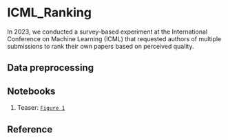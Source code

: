 # ICML_Ranking
In 2023, we conducted a survey-based experiment at the International Conference on Machine Learning (ICML) that requested authors of multiple submissions to rank their own papers based on perceived quality.


## Data preprocessing


## Notebooks
1. Teaser: [`Figure 1`](Notebooks/Random_Proxy.ipynb)



## Reference


